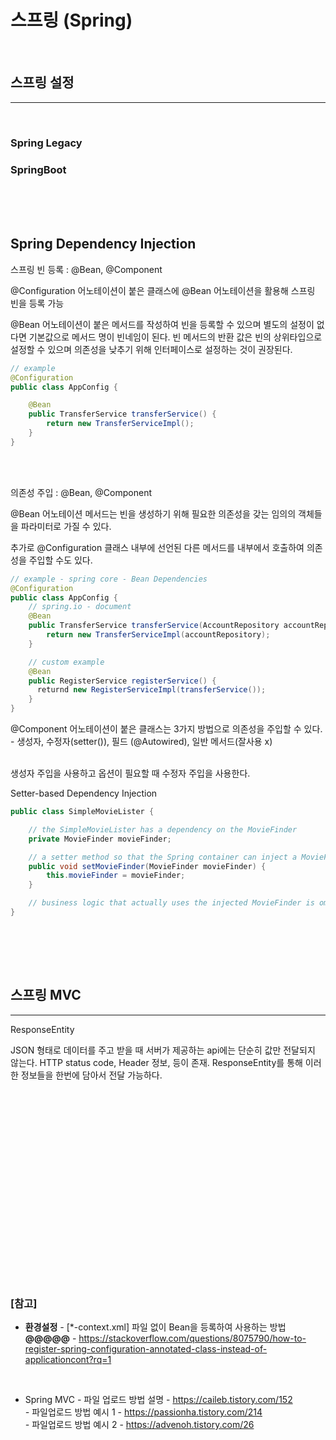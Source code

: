 # 스프링 (Spring)

<br>

## 스프링 설정
---

<br>

### Spring Legacy

### SpringBoot


<br><br><br>

## Spring Dependency Injection

스프링 빈 등록 : @Bean, @Component

@Configuration 어노테이션이 붙은 클래스에 @Bean 어노테이션을 활용해 스프링 빈을 등록 가능

@Bean 어노테이션이 붙은 메서드를 작성하여 빈을 등록할 수 있으며 별도의 설정이 없다면 기본값으로 메서드 명이 빈네임이 된다. 빈 메서드의 반환 값은 빈의 상위타입으로 설정할 수 있으며 의존성을 낮추기 위해 인터페이스로 설정하는 것이 권장된다.


``` java
// example
@Configuration
public class AppConfig {

    @Bean
    public TransferService transferService() {
        return new TransferServiceImpl();
    }
}

```
<br><br>

의존성 주입 : @Bean, @Component

@Bean 어노테이션 메서드는 빈을 생성하기 위해 필요한 의존성을 갖는 임의의 객체들을 파라미터로 가질 수 있다.

추가로 @Configuration 클래스 내부에 선언된 다른 메서드를 내부에서 호출하여 의존성을 주입할 수도 있다.

``` java
// example - spring core - Bean Dependencies
@Configuration
public class AppConfig {
    // spring.io - document
    @Bean
    public TransferService transferService(AccountRepository accountRepository) {
        return new TransferServiceImpl(accountRepository);
    }

    // custom example
    @Bean
    public RegisterService registerService() {
      returnd new RegisterServiceImpl(transferService());
    }
}

```

@Component 어노테이션이 붙은 클래스는 3가지 방법으로 의존성을 주입할 수 있다. - 생성자, 수정자(setter()), 필드 (@Autowired), 일반 메서드(잘사용 x)

<br>
생성자 주입을 사용하고 옵션이 필요할 때 수정자 주입을 사용한다.

Setter-based Dependency Injection

``` java 
public class SimpleMovieLister {

    // the SimpleMovieLister has a dependency on the MovieFinder
    private MovieFinder movieFinder;

    // a setter method so that the Spring container can inject a MovieFinder
    public void setMovieFinder(MovieFinder movieFinder) {
        this.movieFinder = movieFinder;
    }

    // business logic that actually uses the injected MovieFinder is omitted...
}
```



<br><br>

<br>

## 스프링 MVC 
---

ResponseEntity

JSON 형태로 데이터를 주고 받을 때 서버가 제공하는 api에는 단순히 값만 전달되지 않는다.
HTTP status code, Header 정보, 등이 존재.
ResponseEntity를 통해 이러한 정보들을 한번에 담아서 전달 가능하다.

<br><br><br>
<br><br><br>
<br><br><br>
<br><br><br>
<br><br><br>
<br><br><br>



### [참고] <br>
  * **환경설정**
  *-* [*-context.xml] 파일 없이 Bean을 등록하여 사용하는 방법 **@@@@@** - https://stackoverflow.com/questions/8075790/how-to-register-spring-configuration-annotated-class-instead-of-applicationcont?rq=1 <br>

  <br>

  * Spring MVC
  *-* 파일 업로드 방법 설명 - https://caileb.tistory.com/152 <br>
  *-* 파일업로드 방법 예시 1 - https://passionha.tistory.com/214 <br>
  *-* 파일업로드 방법 예시 2 - https://advenoh.tistory.com/26 <br>

  